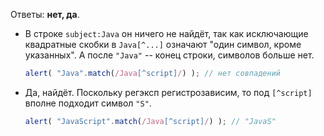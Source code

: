 Ответы: **нет, да**.

- В строке  `subject:Java` он ничего не найдёт, так как исключающие квадратные скобки в `Java[^...]` означают "один символ, кроме указанных". А после <code>"Java"</code> -- конец строки, символов больше нет.

    ```js run
    alert( "Java".match(/Java[^script]/) ); // нет совпадений
    ```
- Да, найдёт. Поскольку регэксп регистрозависим, то под `[^script]` вполне подходит символ `"S"`.

    ```js run
    alert( "JavaScript".match(/Java[^script]/) ); // "JavaS"
    ```

